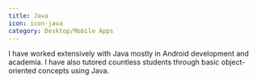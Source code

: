 ```yaml
---
title: Java
icon: icon-java
category: Desktop/Mobile Apps
---
```

I have worked extensively with Java mostly in Android development and academia. I have also tutored countless students through basic object-oriented concepts using Java.
